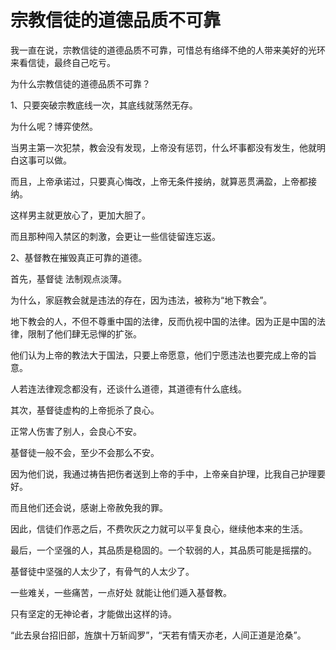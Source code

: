 # 宗教信徒的道德品质不可靠

我一直在说，宗教信徒的道德品质不可靠，可惜总有络绎不绝的人带来美好的光环来看信徒，最终自己吃亏。

为什么宗教信徒的道德品质不可靠？

1、只要突破宗教底线一次，其底线就荡然无存。

为什么呢？博弈使然。

当男主第一次犯禁，教会没有发现，上帝没有惩罚，什么坏事都没有发生，他就明白这事可以做。

而且，上帝承诺过，只要真心悔改，上帝无条件接纳，就算恶贯满盈，上帝都接纳。

这样男主就更放心了，更加大胆了。

而且那种闯入禁区的刺激，会更让一些信徒留连忘返。



2、基督教在摧毁真正可靠的道德。

首先，基督徒 法制观点淡薄。

为什么，家庭教会就是违法的存在，因为违法，被称为“地下教会”。

地下教会的人，不但不尊重中国的法律，反而仇视中国的法律。因为正是中国的法律，限制了他们肆无忌惮的扩张。

他们认为上帝的教法大于国法，只要上帝愿意，他们宁愿违法也要完成上帝的旨意。

人若连法律观念都没有，还谈什么道德，其道德有什么底线。



其次，基督徒虚构的上帝扼杀了良心。

正常人伤害了别人，会良心不安。

基督徒一般不会，至少不会那么不安。

因为他们说，我通过祷告把伤者送到上帝的手中，上帝亲自护理，比我自己护理要好。

而且他们还会说，感谢上帝赦免我的罪。

因此，信徒们作恶之后，不费吹灰之力就可以平复良心，继续他本来的生活。



最后，一个坚强的人，其品质是稳固的。一个软弱的人，其品质可能是摇摆的。

基督徒中坚强的人太少了，有骨气的人太少了。

一些难关，一些痛苦，一点好处 就能让他们遁入基督教。

只有坚定的无神论者，才能做出这样的诗。

“此去泉台招旧部，旌旗十万斩阎罗”，“天若有情天亦老，人间正道是沧桑”。